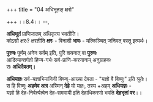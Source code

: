 +++
title = "04 अधिभूतङ् क्षरो"

+++
।।8.4।। --, 

**अधिभूतं** प्राणिजातम् अधिकृत्य भवतीति।  
कोऽसौ क्षरः? क्षरतीति **क्षरः** - विनाशी **भावः** - यत्किञ्चित् जनिमत् वस्तु इत्यर्थः। 

**पुरुषः** पूर्णम् अनेन सर्वम् इति, पुरि शयनात् वा **पुरुषः**  
आदित्यान्तर्गतो हिण्य-गर्भः सर्व-प्राणि-करणानाम् अनुग्राहकः  
सः **अधिदैवतम्।** 

**अधियज्ञः** सर्व-यज्ञाभिमानिनी विष्ण्व्-आख्या देवता - "यज्ञो वै विष्णुः" इति श्रुतेः।  
स हि विष्णुः **अहमेव अत्र** अस्मिन् **देहे** यो यज्ञः, तस्य +अहम् **अधियज्ञः** -  
यज्ञो हि देह-निर्वर्त्यत्वेन देह-समवायी इति देहाधिकरणो भवति **देहभृतां वर**।।
